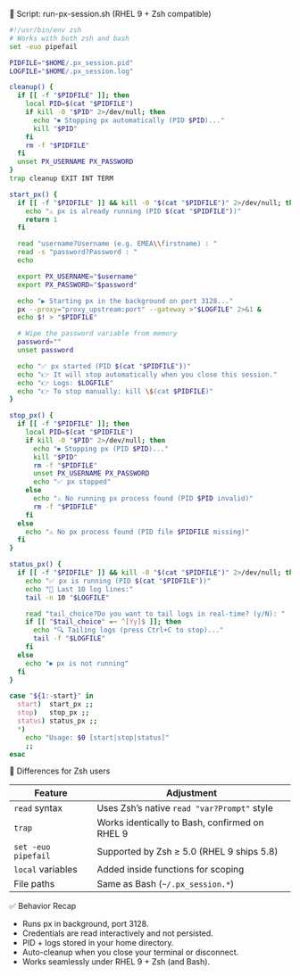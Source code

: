 📜 Script: run-px-session.sh (RHEL 9 + Zsh compatible)

```bash
#!/usr/bin/env zsh
# Works with both zsh and bash
set -euo pipefail

PIDFILE="$HOME/.px_session.pid"
LOGFILE="$HOME/.px_session.log"

cleanup() {
  if [[ -f "$PIDFILE" ]]; then
    local PID=$(cat "$PIDFILE")
    if kill -0 "$PID" 2>/dev/null; then
      echo "⏹ Stopping px automatically (PID $PID)..."
      kill "$PID"
    fi
    rm -f "$PIDFILE"
  fi
  unset PX_USERNAME PX_PASSWORD
}
trap cleanup EXIT INT TERM

start_px() {
  if [[ -f "$PIDFILE" ]] && kill -0 "$(cat "$PIDFILE")" 2>/dev/null; then
    echo "⚠️ px is already running (PID $(cat "$PIDFILE"))"
    return 1
  fi

  read "username?Username (e.g. EMEA\\firstname) : "
  read -s "password?Password : "
  echo

  export PX_USERNAME="$username"
  export PX_PASSWORD="$password"

  echo "▶️ Starting px in the background on port 3128..."
  px --proxy="proxy_upstream:port" --gateway >"$LOGFILE" 2>&1 &
  echo $! > "$PIDFILE"

  # Wipe the password variable from memory
  password=""
  unset password

  echo "✅ px started (PID $(cat "$PIDFILE"))"
  echo "👉 It will stop automatically when you close this session."
  echo "👉 Logs: $LOGFILE"
  echo "👉 To stop manually: kill \$(cat $PIDFILE)"
}

stop_px() {
  if [[ -f "$PIDFILE" ]]; then
    local PID=$(cat "$PIDFILE")
    if kill -0 "$PID" 2>/dev/null; then
      echo "⏹ Stopping px (PID $PID)..."
      kill "$PID"
      rm -f "$PIDFILE"
      unset PX_USERNAME PX_PASSWORD
      echo "✅ px stopped"
    else
      echo "⚠️ No running px process found (PID $PID invalid)"
      rm -f "$PIDFILE"
    fi
  else
    echo "⚠️ No px process found (PID file $PIDFILE missing)"
  fi
}

status_px() {
  if [[ -f "$PIDFILE" ]] && kill -0 "$(cat "$PIDFILE")" 2>/dev/null; then
    echo "✅ px is running (PID $(cat "$PIDFILE"))"
    echo "📄 Last 10 log lines:"
    tail -n 10 "$LOGFILE"

    read "tail_choice?Do you want to tail logs in real-time? (y/N): "
    if [[ "$tail_choice" =~ ^[Yy]$ ]]; then
      echo "🔍 Tailing logs (press Ctrl+C to stop)..."
      tail -f "$LOGFILE"
    fi
  else
    echo "⏹ px is not running"
  fi
}

case "${1:-start}" in
  start)  start_px ;;
  stop)   stop_px ;;
  status) status_px ;;
  *)
    echo "Usage: $0 [start|stop|status]"
    ;;
esac
```

🧩 Differences for Zsh users

| Feature             | Adjustment                                     |
| ------------------- | ---------------------------------------------- |
| `read` syntax       | Uses Zsh’s native `read "var?Prompt"` style    |
| `trap`              | Works identically to Bash, confirmed on RHEL 9 |
| `set -euo pipefail` | Supported by Zsh ≥ 5.0 (RHEL 9 ships 5.8)      |
| `local` variables   | Added inside functions for scoping             |
| File paths          | Same as Bash (`~/.px_session.*`)               |

✅ Behavior Recap

- Runs px in background, port 3128.
- Credentials are read interactively and not persisted.
- PID + logs stored in your home directory.
- Auto-cleanup when you close your terminal or disconnect.
- Works seamlessly under RHEL 9 + Zsh (and Bash).
